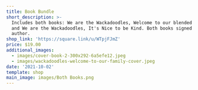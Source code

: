 ```yaml
---
title: Book Bundle
short_description: >-
  Includes both books: We are the Wackadoodles, Welcome to our blended family
  and We are the Wackadoodles, It's Nice to be Kind. Both books signed by
  author.
shop_link: 'https://square.link/u/WTpjFJmZ'
price: $19.00
additional_images:
  - images/cover-book-2-300x292-6a5efe12.jpeg
  - images/wackadoodles-welcome-to-our-family-cover.jpeg
date: '2021-10-02'
template: shop
main_image: images/Both Books.png
---
```

